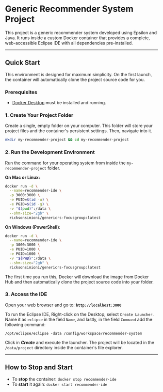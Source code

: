 # Generic Recommender System Project

This project is a generic recommender system developed using Epsilon and Java. It runs inside a custom Docker container that provides a complete, web-accessible Eclipse IDE with all dependencies pre-installed.

-----

## Quick Start

This environment is designed for maximum simplicity. On the first launch, the container will automatically clone the project source code for you.

### **Prerequisites**

  * [Docker Desktop](https://www.docker.com/products/docker-desktop/) must be installed and running.

### **1. Create Your Project Folder**

Create a single, empty folder on your computer. This folder will store your project files and the container's persistent settings. Then, navigate into it.

```bash
mkdir my-recommender-project && cd my-recommender-project
```

### **2. Run the Development Environment**

Run the command for your operating system from inside the `my-recommender-project` folder.

**On Mac or Linux:**

```bash
docker run -d \
  --name=recommender-ide \
  -p 3000:3000 \
  -e PUID=$(id -u) \
  -e PGID=$(id -g) \
  -v "$(pwd)":/data \
  --shm-size="2gb" \
  ricksonsimioni/genericrs-focusgroup:latest
```

**On Windows (PowerShell):**

```bash
docker run -d \
  --name=recommender-ide \
  -p 3000:3000 \
  -e PUID=1000 \
  -e PGID=1000 \
  -v "${PWD}":/data \
  --shm-size="2gb" \
  ricksonsimioni/genericrs-focusgroup:latest
```

The first time you run this, Docker will download the image from Docker Hub and then automatically clone the project source code into your folder.

### **3. Access the IDE**

Open your web browser and go to:
**`http://localhost:3000`**

To run the Eclipse IDE, Right-click on the Desktop, select ```Create Launcher```.
Name it as ```eclipse``` in the field ```Name```, and lastly, in the field ```Command``` add the following command:
```
/opt/eclipse/eclipse -data /config/workspace/recommender-system
```

Click in ***Create*** and execute the launcher. The project will be located in the `/data/project` directory inside the container's file explorer.

-----

## How to Stop and Start

  * To **stop** the container: `docker stop recommender-ide`
  * To **start** it again: `docker start recommender-ide`
